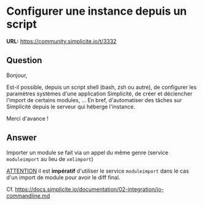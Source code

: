 # Configurer une instance depuis un script

**URL:** https://community.simplicite.io/t/3332

## Question
Bonjour,

Est-il possible, depuis un script shell (bash, zsh ou autre), de configurer les paramètres systèmes d'une application Simplicité, de créer et déclencher l'import de certains modules, ... En bref, d'automatiser des tâches sur Simplicité depuis le serveur qui héberge l'instance.

Merci d'avance !

## Answer
Importer un module se fait via un appel du même genre (service `moduleimport` au lieu de `xmlimport`)

<ins>ATTENTION</ins> il est **impératif** d'utiliser le service `moduleimport` dans le cas d'un import de module pour avoir le diff final.

Cf. https://docs.simplicite.io/documentation/02-integration/io-commandline.md
